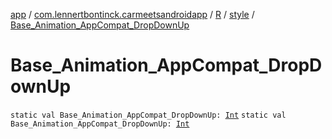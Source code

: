 [app](../../../index.md) / [com.lennertbontinck.carmeetsandroidapp](../../index.md) / [R](../index.md) / [style](index.md) / [Base_Animation_AppCompat_DropDownUp](./-base_-animation_-app-compat_-drop-down-up.md)

# Base_Animation_AppCompat_DropDownUp

`static val Base_Animation_AppCompat_DropDownUp: `[`Int`](https://kotlinlang.org/api/latest/jvm/stdlib/kotlin/-int/index.html)
`static val Base_Animation_AppCompat_DropDownUp: `[`Int`](https://kotlinlang.org/api/latest/jvm/stdlib/kotlin/-int/index.html)